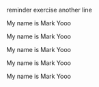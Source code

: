 reminder exercise
another line

My name is Mark
Yooo


My name is Mark
Yooo


My name is Mark
Yooo


My name is Mark
Yooo


My name is Mark
Yooo

